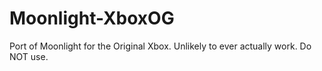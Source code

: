 # Moonlight-XboxOG
Port of Moonlight for the Original Xbox. Unlikely to ever actually work. Do NOT use.
